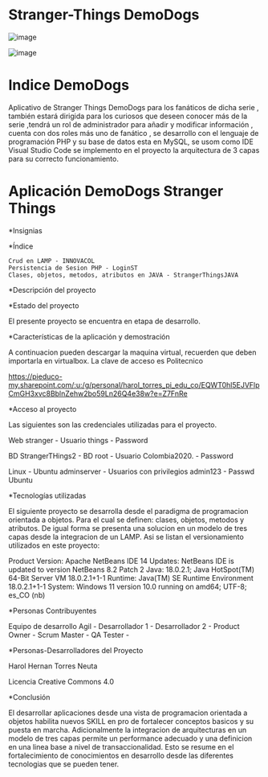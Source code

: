 # Stranger-Things DemoDogs



![image](https://user-images.githubusercontent.com/107268193/191625132-126b9693-3614-4591-81fd-afbef060d983.png)




![image](https://user-images.githubusercontent.com/107268193/191626139-e265a221-6c6e-45de-a76d-171aae01a0c5.png)

# Indice  DemoDogs

Aplicativo de Stranger Things
DemoDogs para los fanáticos de dicha serie , también estará
dirigida para los curiosos que deseen conocer más de la serie
,tendrá un rol de administrador para añadir y modificar
información , cuenta con dos roles más uno de fanático  ,
se desarrollo con el lenguaje de programación
PHP y su base de datos esta en MySQL, se usom como IDE
Visual Studio Code se implemento en el proyecto la
arquitectura de 3 capas para su correcto funcionamiento.

# Aplicación DemoDogs Stranger Things

*Insignias

*Índice

    Crud en LAMP - INNOVACOL
    Persistencia de Sesion PHP - LoginST
    Clases, objetos, metodos, atributos en JAVA - StrangerThingsJAVA
*Descripción del proyecto

*Estado del proyecto

El presente proyecto se encuentra en etapa de desarrollo.

*Características de la aplicación y demostración

A continuacion pueden descargar la maquina virtual, recuerden que deben importarla en virtualbox. La clave de acceso es Politecnico

https://pieduco-my.sharepoint.com/:u:/g/personal/harol_torres_pi_edu_co/EQWT0hl5EJVFlpCmGH3xvc8BblnZehw2bo59Ln26Q4e38w?e=Z7FnRe

*Acceso al proyecto

Las siguientes son las credenciales utilizadas para el proyecto.

Web stranger - Usuario things - Password

BD StrangerTHings2 - BD root - Usuario Colombia2020. - Password

Linux - Ubuntu adminserver - Usuarios con privilegios admin123 - Passwd Ubuntu

*Tecnologías utilizadas

El siguiente proyecto se desarrolla desde el paradigma de programacion orientada a objetos. Para el cual se definen: clases, objetos, metodos y atributos. De igual forma se presenta una solucion en un modelo de tres capas desde la integracion de un LAMP. Asi se listan el versionamiento utilizados en este proyecto:

Product Version: Apache NetBeans IDE 14 Updates: NetBeans IDE is updated to version NetBeans 8.2 Patch 2 Java: 18.0.2.1; Java HotSpot(TM) 64-Bit Server VM 18.0.2.1+1-1 Runtime: Java(TM) SE Runtime Environment 18.0.2.1+1-1 System: Windows 11 version 10.0 running on amd64; UTF-8; es_CO (nb)

*Personas Contribuyentes

Equipo de desarrollo Agil - Desarrollador 1 - Desarrollador 2 - Product Owner - Scrum Master - QA Tester -

*Personas-Desarrolladores del Proyecto

Harol Hernan Torres Neuta

Licencia
Creative Commons 4.0

*Conclusión

El desarrollar aplicaciones desde una vista de programacion orientada a objetos habilita nuevos SKILL en pro de fortalecer conceptos basicos y su puesta en marcha. Adicionalmente la integracion de arquitecturas en un modelo de tres capas permite un performance adecuado y una definicion en una linea base a nivel de transaccionalidad. Esto se resume en el fortalecimiento de conocimientos en desarrollo desde las diferentes tecnologias que se pueden tener.
